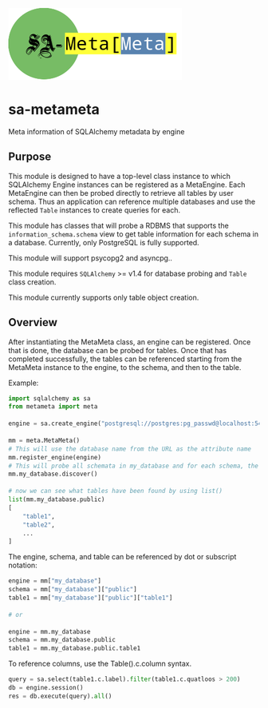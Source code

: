 ![sa-metameta](docs/images/sa-metameta-logo.png)

# sa-metameta

Meta information of SQLAlchemy metadata by engine

## Purpose

This module is designed to have a top-level class instance to which SQLAlchemy Engine instances can be registered as a MetaEngine. Each MetaEngine can then be probed directly to retrieve all tables by user schema. Thus an application can reference multiple databases and use the reflected `Table` instances to create queries for each.

This module has classes that will probe a RDBMS that supports the `information_schema.schema` view to get table information for each schema in a database. Currently, only PostgreSQL is fully supported.

This module will support psycopg2 and asyncpg..

This module requires `SQLAlchemy` >= v1.4 for database probing and `Table` class creation.

This module currently supports only table object creation.

## Overview

After instantiating the MetaMeta class, an engine can be registered. Once that is done, the database can be probed for tables. Once that has completed successfully, the tables can be referenced starting from the MetaMeta instance to the engine, to the schema, and then to the table.

Example:

```python
import sqlalchemy as sa
from metameta import meta

engine = sa.create_engine("postgresql://postgres:pg_passwd@localhost:5432/my_database")

mm = meta.MetaMeta()
# This will use the database name from the URL as the attribute name
mm.register_engine(engine)
# This will probe all schemata in my_database and for each schema, the tables will be reflected.
mm.my_database.discover()

# now we can see what tables have been found by using list()
list(mm.my_database.public)
[
    "table1",
    "table2",
    ...
]

```

The engine, schema, and table can be referenced by dot or subscript notation:

```python
engine = mm["my_database"]
schema = mm["my_database"]["public"]
table1 = mm["my_database"]["public"]["table1"]

# or

engine = mm.my_database
schema = mm.my_database.public
table1 = mm.my_database.public.table1
```

To reference columns, use the Table().c.column syntax.

```python
query = sa.select(table1.c.label).filter(table1.c.quatloos > 200)
db = engine.session()
res = db.execute(query).all()
```
